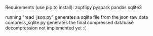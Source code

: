 Requirements (use pip to install):
zopflipy
pyspark
pandas
sqlite3

running "read_json.py" generates a sqlite file from the json raw data
compress_sqlite.py generates the final compressed database
decompression not implemented yet :(
